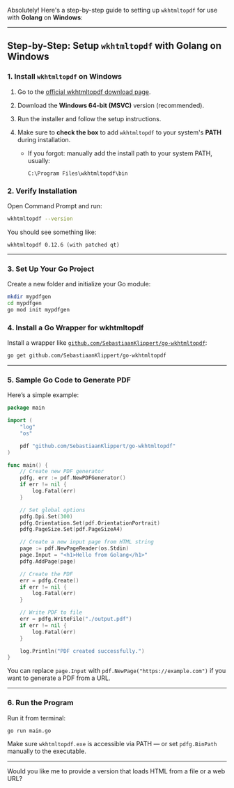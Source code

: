 Absolutely! Here's a step-by-step guide to setting up `wkhtmltopdf` for use with **Golang** on **Windows**:

---

## **Step-by-Step: Setup `wkhtmltopdf` with Golang on Windows**

### **1. Install `wkhtmltopdf` on Windows**

1. Go to the [official wkhtmltopdf download page](https://wkhtmltopdf.org/downloads.html).
2. Download the **Windows 64-bit (MSVC)** version (recommended).
3. Run the installer and follow the setup instructions.
4. Make sure to **check the box** to add `wkhtmltopdf` to your system's **PATH** during installation.

   * If you forgot: manually add the install path to your system PATH, usually:

     ```
     C:\Program Files\wkhtmltopdf\bin
     ```

### **2. Verify Installation**

Open Command Prompt and run:

```bash
wkhtmltopdf --version
```

You should see something like:

```
wkhtmltopdf 0.12.6 (with patched qt)
```

---

### **3. Set Up Your Go Project**

Create a new folder and initialize your Go module:

```bash
mkdir mypdfgen
cd mypdfgen
go mod init mypdfgen
```

### **4. Install a Go Wrapper for wkhtmltopdf**

Install a wrapper like [`github.com/SebastiaanKlippert/go-wkhtmltopdf`](https://github.com/SebastiaanKlippert/go-wkhtmltopdf):

```bash
go get github.com/SebastiaanKlippert/go-wkhtmltopdf
```

---

### **5. Sample Go Code to Generate PDF**

Here’s a simple example:

```go
package main

import (
    "log"
    "os"

    pdf "github.com/SebastiaanKlippert/go-wkhtmltopdf"
)

func main() {
    // Create new PDF generator
    pdfg, err := pdf.NewPDFGenerator()
    if err != nil {
        log.Fatal(err)
    }

    // Set global options
    pdfg.Dpi.Set(300)
    pdfg.Orientation.Set(pdf.OrientationPortrait)
    pdfg.PageSize.Set(pdf.PageSizeA4)

    // Create a new input page from HTML string
    page := pdf.NewPageReader(os.Stdin)
    page.Input = "<h1>Hello from Golang</h1>"
    pdfg.AddPage(page)

    // Create the PDF
    err = pdfg.Create()
    if err != nil {
        log.Fatal(err)
    }

    // Write PDF to file
    err = pdfg.WriteFile("./output.pdf")
    if err != nil {
        log.Fatal(err)
    }

    log.Println("PDF created successfully.")
}
```

You can replace `page.Input` with `pdf.NewPage("https://example.com")` if you want to generate a PDF from a URL.

---

### **6. Run the Program**

Run it from terminal:

```bash
go run main.go
```

Make sure `wkhtmltopdf.exe` is accessible via PATH — or set `pdfg.BinPath` manually to the executable.

---

Would you like me to provide a version that loads HTML from a file or a web URL?
